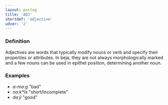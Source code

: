 ```yaml
---
layout: postag
title: 'ADJ'
shortdef: 'adjective'
udver: '2'
---
```


### Definition

Adjectives are words that typically modify nouns or verb and specify their properties or attributes.
In beja, they are not always morphologically marked and a few nouns can be used in epithet position, determining another noun.

### Examples

- _a-maːg_ "bad"
- _naːkʷis_ "short/incomplete"
- _daːji_ "good"
